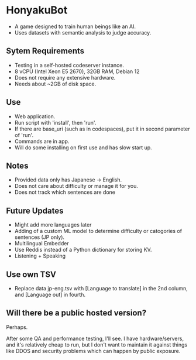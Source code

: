 # HonyakuBot
- A game designed to train human beings like an AI. 
- Uses datasets with semantic analysis to judge accuracy.

## Sytem Requirements
- Testing in a self-hosted codeserver instance.
- 8 vCPU (Intel Xeon E5 2670), 32GB RAM, Debian 12
- Does not require any extensive hardware.
- Needs about ~2GB of disk space.

## Use
- Web application.
- Run script with 'install', then 'run'.
- If there are base_uri (such as in codespaces), put it in second parameter of 'run'.
- Commands are in app.
- Will do some installing on first use and has slow start up.

## Notes
- Provided data only has Japanese -> English.
- Does not care about difficulty or manage it for you.
- Does not track which sentences are done

## Future Updates
- Might add more languages later
- Adding of a custom ML model to determine difficulty or catogories of sentences (JP only).
- Multilingual Embedder
- Use Reddis instead of a Python dictionary for storing KV.
- Listening + Speaking

## Use own TSV
- Replace data jp-eng.tsv with [Language to translate] in the 2nd column, and [Language out] in fourth. 

## Will there be a public hosted version?
Perhaps.

After some QA and performance testing, I'll see. I have hardware/servers, and it's relatively cheap to run, 
but I don't want to maintain it against things like DDOS and security problems which can happen by public exposure.
